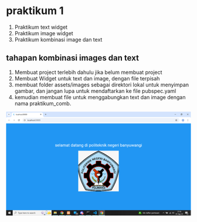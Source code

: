 # praktikum 1

1. Praktikum text widget
2. Praktikum image widget
3. Praktikum kombinasi image dan text

## tahapan kombinasi images dan text
1. Membuat project terlebih dahulu jika belum membuat project
2. Membuat Widget untuk text dan image, dengan file terpisah
3. membuat folder assets/images sebagai direktori lokal untuk menyimpan gambar,
    dan jangan lupa untuk mendaftarkan ke file pubspec.yaml
4. kemudian membuat file untuk menggabungkan text dan image dengan nama praktikum_comb.

![screenshot](assets/images/Screenshot%202025-09-01%20211654.png)
